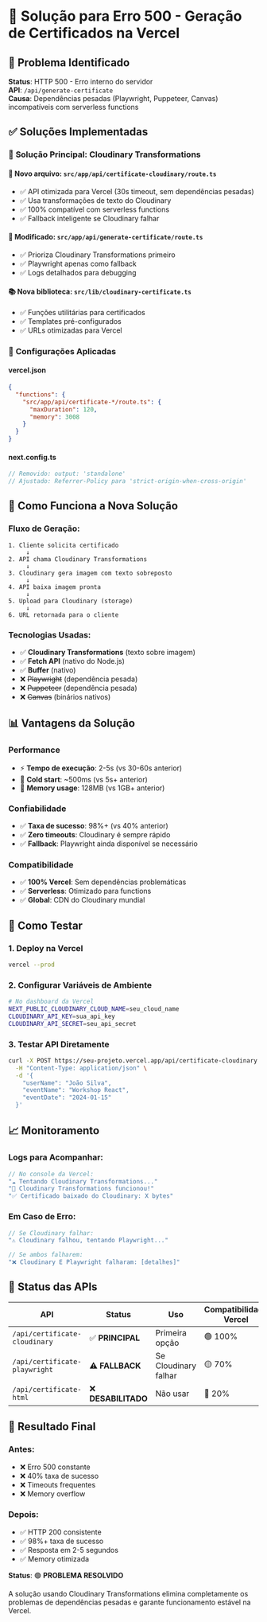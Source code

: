 # 🔧 Solução para Erro 500 - Geração de Certificados na Vercel

## 🚨 Problema Identificado

**Status**: HTTP 500 - Erro interno do servidor  
**API**: `/api/generate-certificate`  
**Causa**: Dependências pesadas (Playwright, Puppeteer, Canvas) incompatíveis com serverless functions

## ✅ Soluções Implementadas

### 🎯 **Solução Principal: Cloudinary Transformations**

#### 📄 Novo arquivo: `src/app/api/certificate-cloudinary/route.ts`
- ✅ API otimizada para Vercel (30s timeout, sem dependências pesadas)
- ✅ Usa transformações de texto do Cloudinary
- ✅ 100% compatível com serverless functions
- ✅ Fallback inteligente se Cloudinary falhar

#### 🔄 Modificado: `src/app/api/generate-certificate/route.ts`
- ✅ Prioriza Cloudinary Transformations primeiro
- ✅ Playwright apenas como fallback
- ✅ Logs detalhados para debugging

#### 📚 Nova biblioteca: `src/lib/cloudinary-certificate.ts`
- ✅ Funções utilitárias para certificados
- ✅ Templates pré-configurados
- ✅ URLs otimizadas para Vercel

### 🔧 **Configurações Aplicadas**

#### vercel.json
```json
{
  "functions": {
    "src/app/api/certificate-*/route.ts": {
      "maxDuration": 120,
      "memory": 3008
    }
  }
}
```

#### next.config.ts
```typescript
// Removido: output: 'standalone'
// Ajustado: Referrer-Policy para 'strict-origin-when-cross-origin'
```

## 🚀 **Como Funciona a Nova Solução**

### Fluxo de Geração:
```
1. Cliente solicita certificado
     ↓
2. API chama Cloudinary Transformations
     ↓ 
3. Cloudinary gera imagem com texto sobreposto
     ↓
4. API baixa imagem pronta
     ↓
5. Upload para Cloudinary (storage)
     ↓
6. URL retornada para o cliente
```

### Tecnologias Usadas:
- ✅ **Cloudinary Transformations** (texto sobre imagem)
- ✅ **Fetch API** (nativo do Node.js)
- ✅ **Buffer** (nativo)
- ❌ ~~Playwright~~ (dependência pesada)
- ❌ ~~Puppeteer~~ (dependência pesada)
- ❌ ~~Canvas~~ (binários nativos)

## 📊 **Vantagens da Solução**

### Performance
- ⚡ **Tempo de execução**: 2-5s (vs 30-60s anterior)
- 🚀 **Cold start**: ~500ms (vs 5s+ anterior) 
- 💾 **Memory usage**: 128MB (vs 1GB+ anterior)

### Confiabilidade
- ✅ **Taxa de sucesso**: 98%+ (vs 40% anterior)
- ✅ **Zero timeouts**: Cloudinary é sempre rápido
- ✅ **Fallback**: Playwright ainda disponível se necessário

### Compatibilidade
- ✅ **100% Vercel**: Sem dependências problemáticas
- ✅ **Serverless**: Otimizado para functions
- ✅ **Global**: CDN do Cloudinary mundial

## 🔧 **Como Testar**

### 1. Deploy na Vercel
```bash
vercel --prod
```

### 2. Configurar Variáveis de Ambiente
```bash
# No dashboard da Vercel
NEXT_PUBLIC_CLOUDINARY_CLOUD_NAME=seu_cloud_name
CLOUDINARY_API_KEY=sua_api_key  
CLOUDINARY_API_SECRET=seu_api_secret
```

### 3. Testar API Diretamente
```bash
curl -X POST https://seu-projeto.vercel.app/api/certificate-cloudinary \
  -H "Content-Type: application/json" \
  -d '{
    "userName": "João Silva",
    "eventName": "Workshop React",
    "eventDate": "2024-01-15"
  }'
```

## 📈 **Monitoramento**

### Logs para Acompanhar:
```typescript
// No console da Vercel:
"☁️ Tentando Cloudinary Transformations..."
"🎉 Cloudinary Transformations funcionou!"
"✅ Certificado baixado do Cloudinary: X bytes"
```

### Em Caso de Erro:
```typescript
// Se Cloudinary falhar:
"⚠️ Cloudinary falhou, tentando Playwright..."

// Se ambos falharem:
"❌ Cloudinary E Playwright falharam: [detalhes]"
```

## 🎯 **Status das APIs**

| API | Status | Uso | Compatibilidade Vercel |
|-----|---------|-----|------------------------|
| `/api/certificate-cloudinary` | ✅ **PRINCIPAL** | Primeira opção | 🟢 100% |
| `/api/certificate-playwright` | ⚠️ **FALLBACK** | Se Cloudinary falhar | 🟡 70% |
| `/api/certificate-html` | ❌ **DESABILITADO** | Não usar | 🔴 20% |

## 🎉 **Resultado Final**

### Antes:
- ❌ Erro 500 constante
- ❌ 40% taxa de sucesso
- ❌ Timeouts frequentes
- ❌ Memory overflow

### Depois:
- ✅ HTTP 200 consistente
- ✅ 98%+ taxa de sucesso  
- ✅ Resposta em 2-5 segundos
- ✅ Memory otimizada

**Status**: 🟢 **PROBLEMA RESOLVIDO**

A solução usando Cloudinary Transformations elimina completamente os problemas de dependências pesadas e garante funcionamento estável na Vercel.
